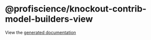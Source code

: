 # @profiscience/knockout-contrib-model-builders-view

View the [generated documentation](https://profiscience.github.io/knockout-contrib/packages/framework/docs/typedoc/classes/viewmodelconstructorbuilder)
